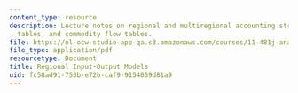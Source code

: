 ```yaml
---
content_type: resource
description: Lecture notes on regional and multiregional accounting structures, input-output
  tables, and commodity flow tables.
file: https://ol-ocw-studio-app-qa.s3.amazonaws.com/courses/11-481j-analyzing-and-accounting-for-regional-economic-growth-spring-2009/fc58ad91753be72bcaf99154059d81a9_MIT11_481Js09_lec16.pdf
file_type: application/pdf
resourcetype: Document
title: Regional Input-Output Models
uid: fc58ad91-753b-e72b-caf9-9154059d81a9
---
```

